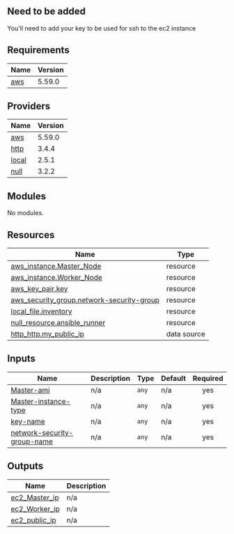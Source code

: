 ## Need to be added

You'll need to add your key to be used for ssh to the ec2 instance


<!-- BEGIN_TF_DOCS -->
## Requirements

| Name | Version |
|------|---------|
| <a name="requirement_aws"></a> [aws](#requirement\_aws) | 5.59.0 |

## Providers

| Name | Version |
|------|---------|
| <a name="provider_aws"></a> [aws](#provider\_aws) | 5.59.0 |
| <a name="provider_http"></a> [http](#provider\_http) | 3.4.4 |
| <a name="provider_local"></a> [local](#provider\_local) | 2.5.1 |
| <a name="provider_null"></a> [null](#provider\_null) | 3.2.2 |

## Modules

No modules.

## Resources

| Name | Type |
|------|------|
| [aws_instance.Master_Node](https://registry.terraform.io/providers/hashicorp/aws/5.59.0/docs/resources/instance) | resource |
| [aws_instance.Worker_Node](https://registry.terraform.io/providers/hashicorp/aws/5.59.0/docs/resources/instance) | resource |
| [aws_key_pair.key](https://registry.terraform.io/providers/hashicorp/aws/5.59.0/docs/resources/key_pair) | resource |
| [aws_security_group.network-security-group](https://registry.terraform.io/providers/hashicorp/aws/5.59.0/docs/resources/security_group) | resource |
| [local_file.inventory](https://registry.terraform.io/providers/hashicorp/local/latest/docs/resources/file) | resource |
| [null_resource.ansible_runner](https://registry.terraform.io/providers/hashicorp/null/latest/docs/resources/resource) | resource |
| [http_http.my_public_ip](https://registry.terraform.io/providers/hashicorp/http/latest/docs/data-sources/http) | data source |

## Inputs

| Name | Description | Type | Default | Required |
|------|-------------|------|---------|:--------:|
| <a name="input_Master-ami"></a> [Master-ami](#input\_Master-ami) | n/a | `any` | n/a | yes |
| <a name="input_Master-instance-type"></a> [Master-instance-type](#input\_Master-instance-type) | n/a | `any` | n/a | yes |
| <a name="input_key-name"></a> [key-name](#input\_key-name) | n/a | `any` | n/a | yes |
| <a name="input_network-security-group-name"></a> [network-security-group-name](#input\_network-security-group-name) | n/a | `any` | n/a | yes |

## Outputs

| Name | Description |
|------|-------------|
| <a name="output_ec2_Master_ip"></a> [ec2\_Master\_ip](#output\_ec2\_Master\_ip) | n/a |
| <a name="output_ec2_Worker_ip"></a> [ec2\_Worker\_ip](#output\_ec2\_Worker\_ip) | n/a |
| <a name="output_ec2_public_ip"></a> [ec2\_public\_ip](#output\_ec2\_public\_ip) | n/a |
<!-- END_TF_DOCS -->
